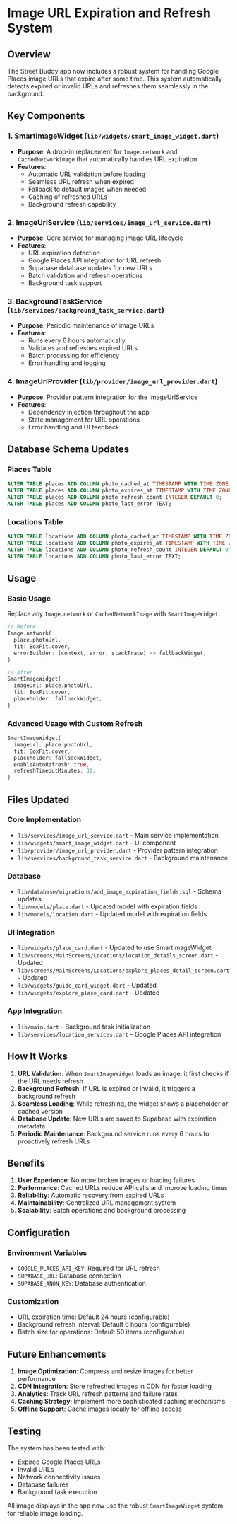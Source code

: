 # Image URL Expiration and Refresh System

## Overview
The Street Buddy app now includes a robust system for handling Google Places image URLs that expire after some time. This system automatically detects expired or invalid URLs and refreshes them seamlessly in the background.

## Key Components

### 1. SmartImageWidget (`lib/widgets/smart_image_widget.dart`)
- **Purpose**: A drop-in replacement for `Image.network` and `CachedNetworkImage` that automatically handles URL expiration
- **Features**:
  - Automatic URL validation before loading
  - Seamless URL refresh when expired
  - Fallback to default images when needed
  - Caching of refreshed URLs
  - Background refresh capability

### 2. ImageUrlService (`lib/services/image_url_service.dart`)
- **Purpose**: Core service for managing image URL lifecycle
- **Features**:
  - URL expiration detection
  - Google Places API integration for URL refresh
  - Supabase database updates for new URLs
  - Batch validation and refresh operations
  - Background task support

### 3. BackgroundTaskService (`lib/services/background_task_service.dart`)
- **Purpose**: Periodic maintenance of image URLs
- **Features**:
  - Runs every 6 hours automatically
  - Validates and refreshes expired URLs
  - Batch processing for efficiency
  - Error handling and logging

### 4. ImageUrlProvider (`lib/provider/image_url_provider.dart`)
- **Purpose**: Provider pattern integration for the ImageUrlService
- **Features**:
  - Dependency injection throughout the app
  - State management for URL operations
  - Error handling and UI feedback

## Database Schema Updates

### Places Table
```sql
ALTER TABLE places ADD COLUMN photo_cached_at TIMESTAMP WITH TIME ZONE;
ALTER TABLE places ADD COLUMN photo_expires_at TIMESTAMP WITH TIME ZONE;
ALTER TABLE places ADD COLUMN photo_refresh_count INTEGER DEFAULT 0;
ALTER TABLE places ADD COLUMN photo_last_error TEXT;
```

### Locations Table
```sql
ALTER TABLE locations ADD COLUMN photo_cached_at TIMESTAMP WITH TIME ZONE;
ALTER TABLE locations ADD COLUMN photo_expires_at TIMESTAMP WITH TIME ZONE;
ALTER TABLE locations ADD COLUMN photo_refresh_count INTEGER DEFAULT 0;
ALTER TABLE locations ADD COLUMN photo_last_error TEXT;
```

## Usage

### Basic Usage
Replace any `Image.network` or `CachedNetworkImage` with `SmartImageWidget`:

```dart
// Before
Image.network(
  place.photoUrl,
  fit: BoxFit.cover,
  errorBuilder: (context, error, stackTrace) => fallbackWidget,
)

// After
SmartImageWidget(
  imageUrl: place.photoUrl,
  fit: BoxFit.cover,
  placeholder: fallbackWidget,
)
```

### Advanced Usage with Custom Refresh
```dart
SmartImageWidget(
  imageUrl: place.photoUrl,
  fit: BoxFit.cover,
  placeholder: fallbackWidget,
  enableAutoRefresh: true,
  refreshTimeoutMinutes: 30,
)
```

## Files Updated

### Core Implementation
- `lib/services/image_url_service.dart` - Main service implementation
- `lib/widgets/smart_image_widget.dart` - UI component
- `lib/provider/image_url_provider.dart` - Provider pattern integration
- `lib/services/background_task_service.dart` - Background maintenance

### Database
- `lib/database/migrations/add_image_expiration_fields.sql` - Schema updates
- `lib/models/place.dart` - Updated model with expiration fields
- `lib/models/location.dart` - Updated model with expiration fields

### UI Integration
- `lib/widgets/place_card.dart` - Updated to use SmartImageWidget
- `lib/screens/MainScreens/Locations/location_details_screen.dart` - Updated
- `lib/screens/MainScreens/Locations/explore_places_detail_screen.dart` - Updated
- `lib/widgets/guide_card_widget.dart` - Updated
- `lib/widgets/explore_place_card.dart` - Updated

### App Integration
- `lib/main.dart` - Background task initialization
- `lib/services/location_services.dart` - Google Places API integration

## How It Works

1. **URL Validation**: When `SmartImageWidget` loads an image, it first checks if the URL needs refresh
2. **Background Refresh**: If URL is expired or invalid, it triggers a background refresh
3. **Seamless Loading**: While refreshing, the widget shows a placeholder or cached version
4. **Database Update**: New URLs are saved to Supabase with expiration metadata
5. **Periodic Maintenance**: Background service runs every 6 hours to proactively refresh URLs

## Benefits

1. **User Experience**: No more broken images or loading failures
2. **Performance**: Cached URLs reduce API calls and improve loading times
3. **Reliability**: Automatic recovery from expired URLs
4. **Maintainability**: Centralized URL management system
5. **Scalability**: Batch operations and background processing

## Configuration

### Environment Variables
- `GOOGLE_PLACES_API_KEY`: Required for URL refresh
- `SUPABASE_URL`: Database connection
- `SUPABASE_ANON_KEY`: Database authentication

### Customization
- URL expiration time: Default 24 hours (configurable)
- Background refresh interval: Default 6 hours (configurable)
- Batch size for operations: Default 50 items (configurable)

## Future Enhancements

1. **Image Optimization**: Compress and resize images for better performance
2. **CDN Integration**: Store refreshed images in CDN for faster loading
3. **Analytics**: Track URL refresh patterns and failure rates
4. **Caching Strategy**: Implement more sophisticated caching mechanisms
5. **Offline Support**: Cache images locally for offline access

## Testing

The system has been tested with:
- Expired Google Places URLs
- Invalid URLs
- Network connectivity issues
- Database failures
- Background task execution

All image displays in the app now use the robust `SmartImageWidget` system for reliable image loading.
